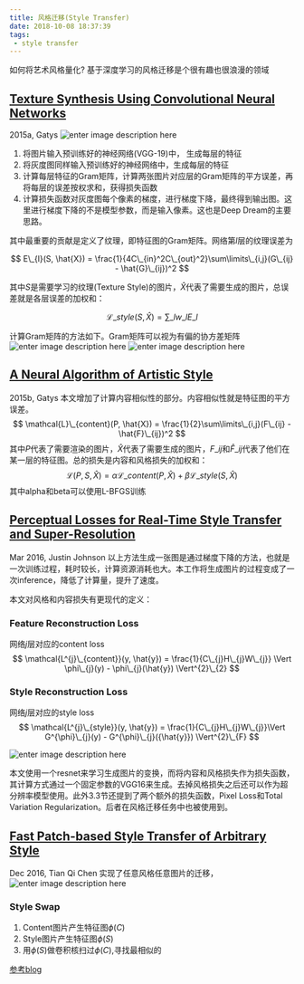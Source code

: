 ```yaml
---
title: 风格迁移(Style Transfer)
date: 2018-10-08 18:37:39
tags:
 - style transfer
---
```


如何将艺术风格量化? 基于深度学习的风格迁移是个很有趣也很浪漫的领域
<!--more-->

## [Texture Synthesis Using Convolutional Neural Networks](https://arxiv.org/pdf/1505.07376.pdf)
2015a, Gatys
![enter image description here](http://my-imgshare.oss-cn-shenzhen.aliyuncs.com/gatys-1.png)

1. 将图片输入预训练好的神经网络(VGG-19)中， 生成每层的特征
2. 将灰度图同样输入预训练好的神经网络中，生成每层的特征
3. 计算每层特征的Gram矩阵，计算两张图片对应层的Gram矩阵的平方误差，再将每层的误差按权求和，获得损失函数
4. 计算损失函数对灰度图每个像素的梯度，进行梯度下降，最终得到输出图。这里进行梯度下降的不是模型参数，而是输入像素。这也是Deep Dream的主要思路。

其中最重要的贡献是定义了纹理，即特征图的Gram矩阵。网络第$l$层的纹理误差为

$$
E\_{l}(S, \hat{X}) = \frac{1}{4C\_{in}^2C\_{out}^2}\sum\limits\_{i,j}(G\_{ij} - \hat{G}\_{ij})^2
$$

其中$S$是需要学习的纹理(Texture Style)的图片，$\hat{X}$代表了需要生成的图片，总误差就是各层误差的加权和：

$$
\mathcal{L}\_{style}(S, \hat{X}) = \sum\limits\_{l}w\_{l}E\_{l}
$$

计算Gram矩阵的方法如下。Gram矩阵可以视为有偏的协方差矩阵
![enter image description here](http://my-imgshare.oss-cn-shenzhen.aliyuncs.com/gram-1.jpg)
![enter image description here](http://my-imgshare.oss-cn-shenzhen.aliyuncs.com/gram-2.jpg)

## [A Neural Algorithm of Artistic Style](https://arxiv.org/pdf/1508.06576.pdf)
2015b, Gatys
本文增加了计算内容相似性的部分。内容相似性就是特征图的平方误差。
$$
\mathcal{L}\_{content}(P, \hat{X}) = \frac{1}{2}\sum\limits\_{i,j}(F\_{ij} - \hat{F}\_{ij})^2
$$
其中$P$代表了需要渲染的图片，$\hat{X}$代表了需要生成的图片，$F\_{ij}$和$\hat{F}\_{ij}$代表了他们在某一层的特征图。总的损失是内容和风格损失的加权和：
$$
\mathcal{L}(P, S, \hat{X}) = \alpha\mathcal{L}\_{content}(P, \hat{X}) + \beta\mathcal{L}\_{style}(S, \hat{X})
$$
其中alpha和beta可以使用L-BFGS训练
## [Perceptual Losses for Real-Time Style Transfer and Super-Resolution](https://arxiv.org/pdf/1603.08155v1.pdf)
Mar 2016, Justin Johnson
以上方法生成一张图是通过梯度下降的方法，也就是一次训练过程，耗时较长，计算资源消耗也大。本工作将生成图片的过程变成了一次inference，降低了计算量，提升了速度。

本文对风格和内容损失有更现代的定义：
### Feature Reconstruction Loss
网络$j$层对应的content loss
$$
\mathcal{L^{j}\_{content}}(y, \hat{y}) = \frac{1}{C\_{j}H\_{j}W\_{j}} \Vert \phi\_{j}(y) - \phi\_{j}(\hat{y}) \Vert^{2}\_{2}
$$

### Style Reconstruction Loss
网络$j$层对应的style loss
$$
\mathcal{L^{j}\_{style}}(y, \hat{y}) = \frac{1}{C\_{j}H\_{j}W\_{j}}\Vert G^{\phi}\_{j}(y) - G^{\phi}\_{j}({\hat{y}}) \Vert^{2}\_{F}
$$

![enter image description here](http://my-imgshare.oss-cn-shenzhen.aliyuncs.com/Perceptual-Losses.png)

本文使用一个resnet来学习生成图片的变换，而将内容和风格损失作为损失函数，其计算方式通过一个固定参数的VGG16来生成。去掉风格损失之后还可以作为超分辨率模型使用。此外3.3节还提到了两个额外的损失函数，Pixel Loss和Total Variation Regularization。后者在风格迁移任务中也被使用到。

## [Fast Patch-based Style Transfer of Arbitrary Style](https://arxiv.org/pdf/1612.04337.pdf)
Dec 2016, Tian Qi Chen
实现了任意风格任意图片的迁移，
![enter image description here](http://my-imgshare.oss-cn-shenzhen.aliyuncs.com/Fast-Patch-based-style-transfer.png)
### Style Swap
1. Content图片产生特征图$\phi(C)$
2. Style图片产生特征图$\phi(S)$
3. 用$\phi(S)$做卷积核扫过$\phi(C)$,寻找最相似的

[参考blog](https://blog.csdn.net/hungryof/article/details/61195783)
